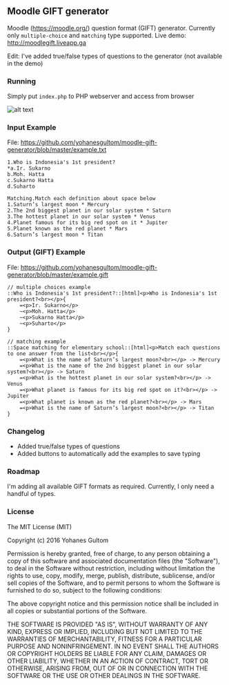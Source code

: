## Moodle GIFT generator

Moodle (https://moodle.org/) question format (GIFT) generator.
Currently only `multiple-choice` and `matching` type supported. Live demo: http://moodlegift.liveapp.ga

Edit: I've added true/false types of questions to the generator (not available in the demo)

### Running

Simply put `index.php` to PHP webserver and access from browser

![alt text](https://github.com/yohanesgultom/moodle-gift-generator/blob/master/screenshot.png "Screenshot")

### Input Example

File: https://github.com/yohanesgultom/moodle-gift-generator/blob/master/example.txt
```
1.Who is Indonesia's 1st president?
*a.Ir. Sukarno
b.Moh. Hatta
c.Sukarno Hatta
d.Suharto

Matching.Match each definition about space below
1.Saturn’s largest moon * Mercury
2.The 2nd biggest planet in our solar system * Saturn
3.The hottest planet in our solar system * Venus
4.Planet famous for its big red spot on it * Jupiter
5.Planet known as the red planet * Mars
6.Saturn’s largest moon * Titan
```

### Output (GIFT) Example

File: https://github.com/yohanesgultom/moodle-gift-generator/blob/master/example.gift
```
// multiple choices example
::Who is Indonesia's 1st president?::[html]<p>Who is Indonesia's 1st president?<br></p>{
	=<p>Ir. Sukarno</p>
	~<p>Moh. Hatta</p>
	~<p>Sukarno Hatta</p>
	~<p>Suharto</p>
}

// matching example
::Space matching for elementary school::[html]<p>Match each questions to one answer from the list<br></p>{
	=<p>What is the name of Saturn’s largest moon?<br></p> -> Mercury
	=<p>What is the name of the 2nd biggest planet in our solar system?<br></p> -> Saturn
	=<p>What is the hottest planet in our solar system?<br></p> -> Venus
	=<p>What planet is famous for its big red spot on it?<br></p> -> Jupiter
	=<p>What planet is known as the red planet?<br></p> -> Mars
	=<p>What is the name of Saturn’s largest moon?<br></p> -> Titan
}
```

### Changelog
* Added true/false types of questions
* Added buttons to automatically add the examples to save typing

### Roadmap

I'm adding all available GIFT formats as required. Currently, I only need a handful of types.


### License

The MIT License (MIT)

Copyright (c) 2016 Yohanes Gultom

Permission is hereby granted, free of charge, to any person obtaining a copy
of this software and associated documentation files (the "Software"), to deal
in the Software without restriction, including without limitation the rights
to use, copy, modify, merge, publish, distribute, sublicense, and/or sell
copies of the Software, and to permit persons to whom the Software is
furnished to do so, subject to the following conditions:

The above copyright notice and this permission notice shall be included in all
copies or substantial portions of the Software.

THE SOFTWARE IS PROVIDED "AS IS", WITHOUT WARRANTY OF ANY KIND, EXPRESS OR
IMPLIED, INCLUDING BUT NOT LIMITED TO THE WARRANTIES OF MERCHANTABILITY,
FITNESS FOR A PARTICULAR PURPOSE AND NONINFRINGEMENT. IN NO EVENT SHALL THE
AUTHORS OR COPYRIGHT HOLDERS BE LIABLE FOR ANY CLAIM, DAMAGES OR OTHER
LIABILITY, WHETHER IN AN ACTION OF CONTRACT, TORT OR OTHERWISE, ARISING FROM,
OUT OF OR IN CONNECTION WITH THE SOFTWARE OR THE USE OR OTHER DEALINGS IN THE
SOFTWARE.
